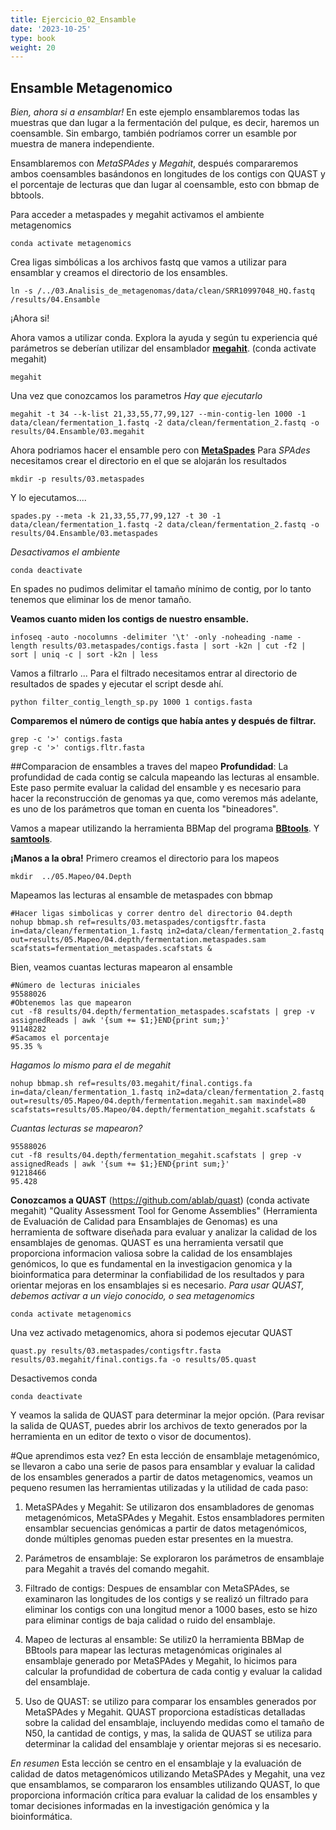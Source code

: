 ```yaml
---
title: Ejercicio_02_Ensamble
date: '2023-10-25'
type: book
weight: 20
---
```


## Ensamble Metagenomico

*Bien, ahora si a ensamblar!*
En este ejemplo ensamblaremos todas las muestras que dan lugar a la fermentación del pulque, es decir, haremos un coensamble. Sin embargo, también podríamos correr un esamble por muestra de manera independiente.

Ensamblaremos con *MetaSPAdes* y *Megahit*, después compararemos ambos coensambles basándonos en longitudes de los contigs con QUAST y el porcentaje de lecturas que dan lugar al coensamble, esto con bbmap de bbtools.

Para acceder a metaspades y megahit activamos el ambiente metagenomics

```
conda activate metagenomics
```

Crea ligas simbólicas a los archivos fastq que vamos a utilizar para ensamblar y creamos el directorio de los ensambles. 

```
ln -s /../03.Analisis_de_metagenomas/data/clean/SRR10997048_HQ.fastq  /results/04.Ensamble
```

¡Ahora si!

Ahora vamos a utilizar conda.
Explora la ayuda y según tu experiencia qué parámetros se deberían utilizar del ensamblador [**megahit**](https://github.com/voutcn/megahit).
(conda activate megahit)

```
megahit
```
Una vez que conozcamos los parametros *Hay que ejecutarlo*

```
megahit -t 34 --k-list 21,33,55,77,99,127 --min-contig-len 1000 -1 data/clean/fermentation_1.fastq -2 data/clean/fermentation_2.fastq -o results/04.Ensamble/03.megahit 
```
Ahora podriamos hacer el ensamble pero con [**MetaSpades**](https://github.com/ablab/spades)
Para *SPAdes* necesitamos crear el directorio en el que se alojarán los resultados

```
mkdir -p results/03.metaspades
```
Y lo ejecutamos....
```
spades.py --meta -k 21,33,55,77,99,127 -t 30 -1 data/clean/fermentation_1.fastq -2 data/clean/fermentation_2.fastq -o results/04.Ensamble/03.metaspades 
```
*Desactivamos el ambiente*
```
conda deactivate
```
En spades no pudimos delimitar el tamaño mínimo de contig, por lo tanto tenemos que eliminar los de menor tamaño.

**Veamos cuanto miden los contigs de nuestro ensamble.**
```
infoseq -auto -nocolumns -delimiter '\t' -only -noheading -name -length results/03.metaspades/contigs.fasta | sort -k2n | cut -f2 | sort | uniq -c | sort -k2n | less
```
Vamos a filtrarlo ... Para el filtrado necesitamos entrar al directorio de resultados de spades y ejecutar el script desde ahí.
```
python filter_contig_length_sp.py 1000 1 contigs.fasta
```
**Comparemos el número de contigs que había antes y después de filtrar.**
```
grep -c '>' contigs.fasta 
grep -c '>' contigs.fltr.fasta 
```
##Comparacion de ensambles a traves del mapeo
**Profundidad**:
La profundidad de cada contig se calcula mapeando las lecturas al ensamble. Este paso permite evaluar la calidad del ensamble y es necesario para hacer la reconstrucción de genomas ya que, como veremos más adelante, es uno de los parámetros que toman en cuenta los "bineadores". 

Vamos a mapear utilizando la herramienta BBMap del programa **[BBtools](https://jgi.doe.gov/data-and-tools/software-tools/bbtools/)**. Y [**samtools**](http://www.htslib.org/doc/samtools.html). 

**¡Manos a la obra!**
Primero creamos el directorio para los mapeos
```
mkdir  ../05.Mapeo/04.Depth
```
Mapeamos las lecturas al ensamble de metaspades con bbmap
```
#Hacer ligas simbolicas y correr dentro del directorio 04.depth
nohup bbmap.sh ref=results/03.metaspades/contigsftr.fasta in=data/clean/fermentation_1.fastq in2=data/clean/fermentation_2.fastq out=results/05.Mapeo/04.depth/fermentation.metaspades.sam   scafstats=fermentation_metaspades.scafstats &
```
Bien, veamos cuantas lecturas mapearon al ensamble
```
#Número de lecturas iniciales
95588026
#Obtenemos las que mapearon
cut -f8 results/04.depth/fermentation_metaspades.scafstats | grep -v assignedReads | awk '{sum += $1;}END{print sum;}'
91148282
#Sacamos el porcentaje
95.35 %
```
*Hagamos lo mismo para el de megahit*
```
nohup bbmap.sh ref=results/03.megahit/final.contigs.fa in=data/clean/fermentation_1.fastq in2=data/clean/fermentation_2.fastq out=results/05.Mapeo/04.depth/fermentation.megahit.sam maxindel=80 scafstats=results/05.Mapeo/04.depth/fermentation_megahit.scafstats &
```
*Cuantas lecturas se mapearon?*
```
95588026
cut -f8 results/04.depth/fermentation_megahit.scafstats | grep -v assignedReads | awk '{sum += $1;}END{print sum;}'
91218466
95.428
```
**Conozcamos a QUAST** (https://github.com/ablab/quast)
(conda activate megahit)
"Quality Assessment Tool for Genome Assemblies" (Herramienta de Evaluación de Calidad para Ensamblajes de Genomas) es una herramienta de software diseñada para evaluar y analizar la calidad de los ensamblajes de genomas. QUAST es una herramienta versatil que proporciona informacion valiosa sobre la calidad de los ensamblajes genómicos, lo que es fundamental en la investigacion genomica y la bioinformatica para determinar la confiabilidad de los resultados y para orientar mejoras en los ensamblajes si es necesario.
*Para usar QUAST, debemos activar a un viejo conocido, o sea metagenomics*
```
conda activate metagenomics
```
Una vez activado metagenomics, ahora si podemos ejecutar QUAST 
```
quast.py results/03.metaspades/contigsftr.fasta results/03.megahit/final.contigs.fa -o results/05.quast
```
Desactivemos conda
```
conda deactivate
```
Y veamos la salida de QUAST para determinar la mejor opción.
(Para revisar la salida de QUAST, puedes abrir los archivos de texto generados por la herramienta en un editor de texto o visor de documentos).

#Que aprendimos esta vez? 
En esta lección de ensamblaje metagenómico, se llevaron a cabo una serie de pasos para ensamblar y evaluar la calidad de los ensambles generados a partir de datos metagenomics, veamos un pequeno resumen las herramientas utilizadas y la utilidad de cada paso:

 1. MetaSPAdes y Megahit: Se utilizaron dos ensambladores de genomas metagenómicos, MetaSPAdes y Megahit. Estos ensambladores permiten ensamblar secuencias genómicas a partir de datos metagenómicos, donde múltiples genomas pueden estar presentes en la muestra.

 2. Parámetros de ensamblaje: Se exploraron los parámetros de ensamblaje para Megahit a través del comando megahit.
 3. Filtrado de contigs: Despues de ensamblar con MetaSPAdes, se examinaron las longitudes de los contigs y se realizó un filtrado para eliminar los contigs con una longitud menor a 1000 bases, esto se hizo para eliminar contigs de baja calidad o ruido del ensamblaje.

 4. Mapeo de lecturas al ensamble: Se utiliz0 la herramienta BBMap de BBtools para mapear las lecturas metagenómicas originales al ensamblaje generado por MetaSPAdes y Megahit, lo hicimos para calcular la profundidad de cobertura de cada contig y evaluar la calidad del ensamblaje.

 5. Uso de QUAST: se utilizo para comparar los ensambles generados por MetaSPAdes y Megahit. QUAST proporciona estadísticas detalladas sobre la calidad del ensamblaje, incluyendo medidas como el tamaño de N50, la cantidad de contigs, y mas, la salida de QUAST se utiliza para determinar la calidad del ensamblaje y orientar mejoras si es necesario.

*En resumen* 
Esta lección se centro en el ensamblaje y la evaluación de calidad de datos metagenómicos utilizando MetaSPAdes y Megahit, una vez que ensamblamos, se compararon los ensambles utilizando QUAST, lo que proporciona información crítica para evaluar la calidad de los ensambles y tomar decisiones informadas en la investigación genómica y la bioinformática.
